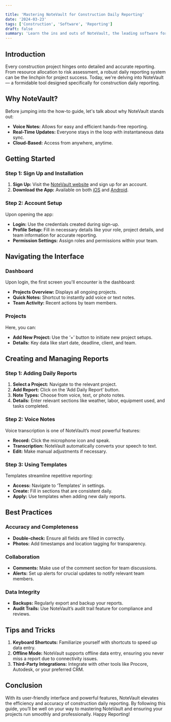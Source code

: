 ```yaml
---

title: 'Mastering NoteVault for Construction Daily Reporting'
date: '2024-03-23'
tags: ['Construction', 'Software', 'Reporting']
draft: false
summary: 'Learn the ins and outs of NoteVault, the leading software for construction daily reporting. This tutorial covers everything from setup to best practices.'
---
```


## Introduction 

Every construction project hinges onto detailed and accurate reporting. From resource allocation to risk assessment, a robust daily reporting system can be the linchpin for project success. Today, we're delving into NoteVault — a formidable tool designed specifically for construction daily reporting. 

## Why NoteVault?

Before jumping into the how-to guide, let's talk about why NoteVault stands out:
- **Voice Notes:** Allows for easy and efficient hands-free reporting.
- **Real-Time Updates:** Everyone stays in the loop with instantaneous data sync.
- **Cloud-Based:** Access from anywhere, anytime.
  

## Getting Started

### Step 1: Sign Up and Installation

1. **Sign Up:** Visit the [NoteVault website](https://www.notevault.com/) and sign up for an account.
2. **Download the App:** Available on both [iOS](https://apps.apple.com/us/app/notevault/id12345678) and [Android](https://play.google.com/store/apps/details?id=com.notevault.android).

### Step 2: Account Setup

Upon opening the app:
- **Login:** Use the credentials created during sign-up.
- **Profile Setup:** Fill in necessary details like your role, project details, and team information for accurate reporting.
- **Permission Settings:** Assign roles and permissions within your team.

## Navigating the Interface

### Dashboard

Upon login, the first screen you'll encounter is the dashboard:
- **Projects Overview:** Displays all ongoing projects.
- **Quick Notes:** Shortcut to instantly add voice or text notes.
- **Team Activity:** Recent actions by team members.

### Projects

Here, you can:
- **Add New Project:** Use the ‘+’ button to initiate new project setups.
- **Details:** Key data like start date, deadline, client, and team.
  

## Creating and Managing Reports

### Step 1: Adding Daily Reports

1. **Select a Project:** Navigate to the relevant project.
2. **Add Report:** Click on the ‘Add Daily Report’ button.
3. **Note Types:** Choose from voice, text, or photo notes.
4. **Details:** Enter relevant sections like weather, labor, equipment used, and tasks completed.

### Step 2: Voice Notes

Voice transcription is one of NoteVault’s most powerful features:
- **Record:** Click the microphone icon and speak.
- **Transcription:** NoteVault automatically converts your speech to text.
- **Edit:** Make manual adjustments if necessary.

### Step 3: Using Templates

Templates streamline repetitive reporting:
- **Access:** Navigate to ‘Templates’ in settings.
- **Create:** Fill in sections that are consistent daily.
- **Apply:** Use templates when adding new daily reports.

## Best Practices

### Accuracy and Completeness

- **Double-check:** Ensure all fields are filled in correctly.
- **Photos:** Add timestamps and location tagging for transparency.

### Collaboration

- **Comments:** Make use of the comment section for team discussions.
- **Alerts:** Set up alerts for crucial updates to notify relevant team members.

### Data Integrity

- **Backups:** Regularly export and backup your reports.
- **Audit Trails:** Use NoteVault’s audit trail feature for compliance and reviews.

## Tips and Tricks

1. **Keyboard Shortcuts:** Familiarize yourself with shortcuts to speed up data entry.
2. **Offline Mode:** NoteVault supports offline data entry, ensuring you never miss a report due to connectivity issues.
3. **Third-Party Integrations:** Integrate with other tools like Procore, Autodesk, or your preferred CRM.

## Conclusion

With its user-friendly interface and powerful features, NoteVault elevates the efficiency and accuracy of construction daily reporting. By following this guide, you’ll be well on your way to mastering NoteVault and ensuring your projects run smoothly and professionally. Happy Reporting!